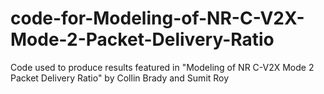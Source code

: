 # code-for-Modeling-of-NR-C-V2X-Mode-2-Packet-Delivery-Ratio
Code used to produce results featured in "Modeling of NR C-V2X Mode 2 Packet Delivery Ratio" by Collin Brady and Sumit Roy
